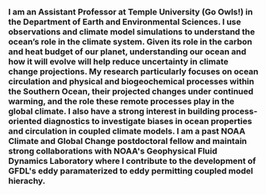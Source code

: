 ### I am an Assistant Professor at Temple University (Go Owls!) in the Department of Earth and Environmental Sciences. I use observations and climate model simulations to understand the ocean’s role in the climate system. Given its role in the carbon and heat budget of our planet, understanding our ocean and how it will evolve will help reduce uncertainty in climate change projections. My research particularly focuses on ocean circulation and physical and biogeochemical processes within the Southern Ocean, their projected changes under continued warming, and the role these remote processes play in the global climate. I also have a strong interest in building process-oriented diagnostics to investigate biases in ocean properties and circulation in coupled climate models. I am a past NOAA Climate and Global Change postdoctoral fellow and maintain strong collaborations with NOAA's Geophysical Fluid Dynamics Laboratory where I contribute to the development of GFDL's eddy paramaterized to eddy permitting coupled model hierachy.

<!--
**becki-beadling/becki-beadling** is a ✨ _special_ ✨ repository because its `README.md` (this file) appears on your GitHub profile.

Here are some ideas to get you started:

- 🔭 I’m currently working on ...
- 🌱 I’m currently learning ...
- 👯 I’m looking to collaborate on ...
- 🤔 I’m looking for help with ...
- 💬 Ask me about ...
- 📫 How to reach me: ...
- 😄 Pronouns: ...
- ⚡ Fun fact: ...
-->
